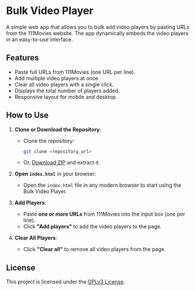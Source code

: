 # Bulk Video Player

A simple web app that allows you to bulk add video players by pasting URLs from the 111Movies website. The app dynamically embeds the video players in an easy-to-use interface.

## Features

- Paste full URLs from 111Movies (one URL per line).
- Add multiple video players at once.
- Clear all video players with a single click.
- Displays the total number of players added.
- Responsive layout for mobile and desktop.

## How to Use

1. **Clone or Download the Repository**:
   - Clone the repository:  
     ```bash
     git clone <repository_url>
     ```
   - Or, [Download ZIP](https://github.com/NikoboiNFTB/Bulk-Video-Player/archive/refs/heads/main.zip) and extract it.

2. **Open `index.html`** in your browser:
   - Open the `index.html` file in any modern browser to start using the Bulk Video Player.

3. **Add Players**:
   - Paste **one or more URLs** from 111Movies into the input box (one per line).
   - Click **"Add players"** to add the video players to the page.

4. **Clear All Players**:
   - Click **"Clear all"** to remove all video players from the page.

## License

This project is licensed under the [GPLv3 License](https://www.gnu.org/licenses/gpl-3.0.html).